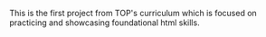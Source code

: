 This is the first project from TOP's curriculum which is focused on practicing and showcasing foundational html skills.
